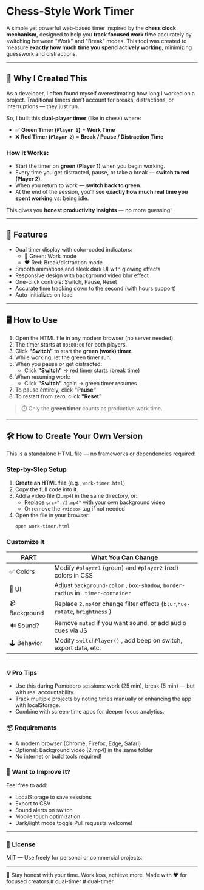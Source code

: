 # Chess-Style Work Timer

A simple yet powerful web-based timer inspired by the **chess clock mechanism**, designed to help you **track focused work time** accurately by switching between "Work" and "Break" modes. This tool was created to measure **exactly how much time you spend actively working**, minimizing guesswork and distractions.

---

## 🎯 Why I Created This

As a developer, I often found myself overestimating how long I worked on a project. Traditional timers don’t account for breaks, distractions, or interruptions — they just run.

So, I built this **dual-player timer** (like in chess) where:

- ✅ **Green Timer (`Player 1`)** = **Work Time**  
- ❌ **Red Timer (`Player 2`)** = **Break / Pause / Distraction Time**

### How It Works:
- Start the timer on **green (Player 1)** when you begin working.
- Every time you get distracted, pause, or take a break — **switch to red (Player 2)**.
- When you return to work — **switch back to green**.
- At the end of the session, you’ll see **exactly how much real time you spent working** vs. being idle.

This gives you **honest productivity insights** — no more guessing!

---

## 🔧 Features

- Dual timer display with color-coded indicators:
  - 💚 Green: Work mode
  - ❤️ Red: Break/distraction mode
- Smooth animations and sleek dark UI with glowing effects
- Responsive design with background video blur effect
- One-click controls: Switch, Pause, Reset
- Accurate time tracking down to the second (with hours support)
- Auto-initializes on load

---

## 🖥️ How to Use

1. Open the HTML file in any modern browser (no server needed).
2. The timer starts at `00:00:00` for both players.
3. Click **"Switch"** to start the **green (work) timer**.
4. While working, let the green timer run.
5. When you pause or get distracted:
   - Click **"Switch"** → red timer starts (break time)
6. When resuming work:
   - Click **"Switch"** again → green timer resumes
7. To pause entirely, click **"Pause"**
8. To restart from zero, click **"Reset"**

> ⏱️ Only the **green timer** counts as productive work time.

---

## 🛠️ How to Create Your Own Version

This is a standalone HTML file — no frameworks or dependencies required!

### Step-by-Step Setup

1. **Create an HTML file** (e.g., `work-timer.html`)
2. Copy the full code into it.
3. Add a video file (`2.mp4`) in the same directory, or:
   - Replace `src="./2.mp4"` with your own background video
   - Or remove the `<video>` tag if not needed
4. Open the file in your browser:  
   ```bash
   open work-timer.html
   ```
### Customize It
PART | What You Can Change
-----|------
✅ Colors | Modify `#player1` (green) and `#player2` (red) colors in CSS
🎨 UI | Adjust `background-color` , `box-shadow`, `border-radius` in `.timer-container`
📹 Background | Replace `2.mp4`or change filter effects (`blur`,`hue-rotate`, `brightness` )
🔊 Sound? | Remove `muted` if you want sound, or add audio cues via JS
🕹️ Behavior | Modify `switchPlayer()` , add beep on switch, export data, etc.

----------
### 💡 Pro Tips
- Use this during Pomodoro sessions: work (25 min), break (5 min) — but with real accountability.
- Track multiple projects by noting times manually or enhancing the app with localStorage.
- Combine with screen-time apps for deeper focus analytics.

### 📦 Requirements
- A modern browser (Chrome, Firefox, Edge, Safari)
- Optional: Background video (2.mp4) in the same folder
- No internet or build tools required!

### 🤝 Want to Improve It?
Feel free to add:
- LocalStorage to save sessions
- Export to CSV
- Sound alerts on switch
- Mobile touch optimization
- Dark/light mode toggle
Pull requests welcome!

---
### 📝 License
MIT — Use freely for personal or commercial projects.

---
🎯 Stay honest with your time. Work less, achieve more.
Made with ❤️ for focused creators.#   d u a l - t i m e r  
 #   d u a l - t i m e r  
 